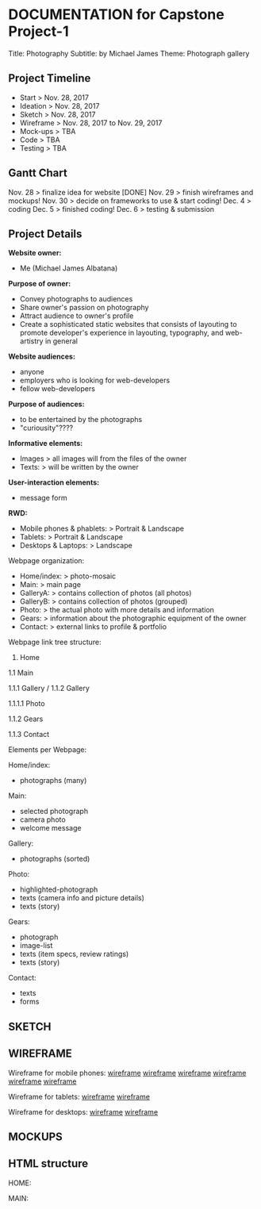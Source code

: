 # DOCUMENTATION for Capstone Project-1

Title: Photography
Subtitle: by Michael James
Theme: Photograph gallery

## Project Timeline

- Start     > Nov. 28, 2017
- Ideation  > Nov. 28, 2017
- Sketch    > Nov. 28, 2017
- Wireframe > Nov. 28, 2017 to Nov. 29, 2017
- Mock-ups  > TBA
- Code      > TBA
- Testing   > TBA

## Gantt Chart

Nov. 28   > finalize idea for website [DONE]
Nov. 29   > finish wireframes and mockups!
Nov. 30   > decide on frameworks to use & start coding!
Dec. 4    > coding
Dec. 5    > finished coding!
Dec. 6    > testing & submission

## Project Details

**Website owner:**

- Me (Michael James Albatana)

**Purpose of owner:**

- Convey photographs to audiences
- Share owner's passion on photography
- Attract audience to owner's profile
- Create a sophisticated static websites that consists of layouting to promote developer's experience in layouting, typography, and web-artistry in general

**Website audiences:**

- anyone
- employers who is looking for web-developers
- fellow web-developers

**Purpose of audiences:**

- to be entertained by the photographs
- "curiousity"????

**Informative elements:**

- Images  > all images will from the files of the owner
- Texts:  > will be written by the owner

**User-interaction elements:**

- message form

**RWD:**

- Mobile phones & phablets:   > Portrait & Landscape
- Tablets:                    > Portrait & Landscape
- Desktops & Laptops:         > Landscape

Webpage organization:

- Home/index:   > photo-mosaic
- Main:         > main page
- GalleryA:     > contains collection of photos (all photos)
- GalleryB:     > contains collection of photos (grouped)
- Photo:        > the actual photo with more details and information
- Gears:        > information about the photographic equipment of the owner
- Contact:      > external links to profile & portfolio

Webpage link tree structure:

1. Home

1.1 Main

1.1.1 Gallery / 1.1.2 Gallery

1.1.1.1 Photo

1.1.2 Gears

1.1.3 Contact

Elements per Webpage:

Home/index:

- photographs (many)

Main:

- selected photograph
- camera photo
- welcome message

Gallery:

- photographs (sorted)

Photo:

- highlighted-photograph
- texts (camera info and picture details)
- texts (story)

Gears:

- photograph
- image-list
- texts (item specs, review ratings)
- texts (story)

Contact:

- texts
- forms

## SKETCH

## WIREFRAME

Wireframe for mobile phones:
[wireframe](https://gitlab.com/tuitt/students/b3nc/mjtalbatana/blob/master/csp1/docs/wireframe-mobile-p-home.png)
[wireframe](https://gitlab.com/tuitt/students/b3nc/mjtalbatana/blob/master/csp1/docs/wireframe-mobile-p-main.png)
[wireframe](https://gitlab.com/tuitt/students/b3nc/mjtalbatana/blob/master/csp1/docs/wireframe-mobile-p-gallery.png)
[wireframe](https://gitlab.com/tuitt/students/b3nc/mjtalbatana/blob/master/csp1/docs/wireframe-mobile-p-photo.png)
[wireframe](https://gitlab.com/tuitt/students/b3nc/mjtalbatana/blob/master/csp1/docs/wireframe-mobile-p-gears.png)
[wireframe](https://gitlab.com/tuitt/students/b3nc/mjtalbatana/blob/master/csp1/docs/wireframe-mobile-p-contact.png)

Wireframe for tablets:
[wireframe](link)
[wireframe](link)

Wireframe for desktops:
[wireframe](link)
[wireframe](link)

## MOCKUPS



## HTML structure

HOME:

MAIN:
